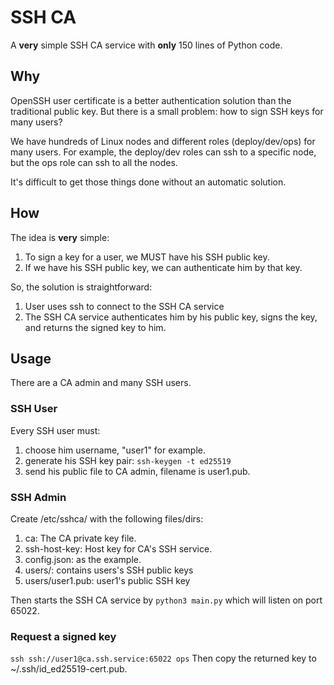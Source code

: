# SSH CA
A **very** simple SSH CA service with **only** 150 lines of Python code.

## Why
OpenSSH user certificate is a better authentication solution than the traditional public key.
But there is a small problem: how to sign SSH keys for many users?

We have hundreds of Linux nodes and different roles (deploy/dev/ops) for many users. For example, the deploy/dev roles can ssh to a specific node, but the ops role can ssh to all the nodes.

It's difficult to get those things done without an automatic solution.

## How
The idea is **very** simple:
1. To sign a key for a user, we MUST have his SSH public key.
2. If we have his SSH public key, we can authenticate him by that key.

So, the solution is straightforward:
1. User uses ssh to connect to the SSH CA service 
2. The SSH CA service authenticates him by his public key, signs the key, and returns the signed key to him.

## Usage
There are a CA admin and many SSH users.

### SSH User
Every SSH user must:
1. choose him username, "user1" for example.
2. generate his SSH key pair: `ssh-keygen -t ed25519`
3. send his public file to CA admin, filename is user1.pub.

### SSH Admin
Create /etc/sshca/ with the following files/dirs:
1. ca: The CA private key file.
2. ssh-host-key: Host key for CA's SSH service.
3. config.json: as the example.
4. users/: contains users's SSH public keys
5. users/user1.pub: user1's public SSH key

Then starts the SSH CA service by  `python3 main.py` which will listen on port 65022.

### Request a signed key
`ssh ssh://user1@ca.ssh.service:65022 ops`
Then copy the returned key to ~/.ssh/id_ed25519-cert.pub. 

